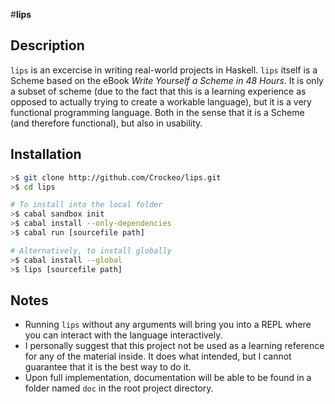 #**lips**

## Description

`lips` is an excercise in writing real-world projects in Haskell. `lips` itself
is a Scheme based on the eBook *Write Yourself a Scheme in 48 Hours*. It is
only a subset of scheme (due to the fact that this is a learning experience as
opposed to actually trying to create a workable language), but it is a very
functional programming language. Both in the sense that it is a Scheme (and
therefore functional), but also in usability.

## Installation

```bash
>$ git clone http://github.com/Crockeo/lips.git
>$ cd lips

# To install into the local folder
>$ cabal sandbox init
>$ cabal install --only-dependencies
>$ cabal run [sourcefile path]

# Alternatively, to install globally
>$ cabal install --global
>$ lips [sourcefile path]
```

## Notes

* Running `lips` without any arguments will bring you into a REPL where you
can interact with the language interactively.
* I personally suggest that this project not be used as a learning reference
for any of the material inside. It does what intended, but I cannot guarantee
that it is the best way to do it.
* Upon full implementation, documentation will be able to be found in a folder
named `doc` in the root project directory.
